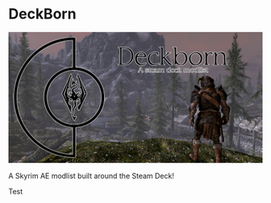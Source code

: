 # DeckBorn

![Deckborn](https://github.com/Pentonize/DeckBorn/blob/main/Deckborn.png)

A Skyrim AE modlist built around the Steam Deck!

Test
